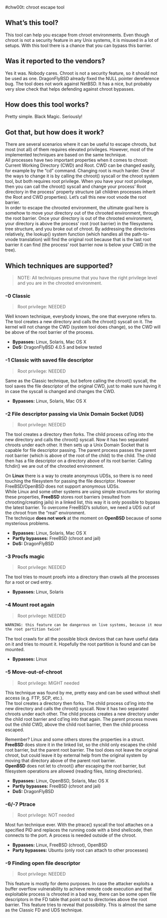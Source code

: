 #chw00t: chroot escape tool
## What’s this tool?
This tool can help you escape from chroot environments. Even though chroot is not a security feature in any Unix systems, it is misused in a lot of setups. With this tool there is a chance that you can bypass this barrier.

## Was it reported to the vendors?
Yes it was. Nobody cares. Chroot is not a security feature, so it should not be used as one. DragonFlyBSD already fixed the NULL pointer dereference bug.
The tool does not work against NetBSD. It has a nice, but probably very slow check that helps defending against chroot bypasses.

## How does this tool works?
Pretty simple. Black Magic. Seriously!

## Got that, but how does it work?
There are several scenarios where it can be useful to escape chroots, but most (not all) of them requires elevated privileges. However, most of the implemented techniques are based on the same technique.  
All processes have two important properties when it comes to chroot: Current Working Directory (CWD) and Root. CWD can be changed easily, for example by the “cd” command. Changing root is much harder. One of the ways to change it is by calling the chroot() syscall or the chroot system tool, but both requires root privilege. When you have your root privilege, then you can call the chroot() syscall and change your process’ Root directory in the process’ property structure (all children processes inherit the Root and CWD properties). Let’s call this new root vnode the root barrier.  
In order to escape the chrooted environment, the ultimate goal here is somehow to move your directory out of the chrooted environment, through the root barrier. Once your directory is out of the chrooted environment, your directory is above the process’ root (root barrier) in the filesystems tree structure, and you broke out of chroot. By addressing the directories relatively, the lookup() system function (which handles all the path-to-vnode translation) will find the original root because that is the last root barrier it can find (the process’ root barrier now is below your CWD in the tree).

## Which techniques are supported?
>NOTE: All techniques presume that you have the right privilege level and you are in the chrooted environment.

### -0 Classic
>Root privilege: NEEDED

Well known technique, everybody knows, the one that everyone refers to.  
The tool creates a new directory and calls the chroot() syscall on it. The kernel will not change the CWD (system tool does change), so the CWD will be above of the root barrier of the process.

* **Bypasses:** Linux, Solaris, Mac OS X
* **DoS:** DragonFlyBSD 4.0.5 and below tested


### -1 Classic with saved file descriptor
>Root privilege: NEEDED

Same as the Classic technique, but before calling the chroot() syscall, the tool saves the file descriptor of the original CWD, just to make sure having it in case the syscall is changed and changes the CWD.

* **Bypasses:** Linux, Solaris, Mac OS X


### -2 File descriptor passing via Unix Domain Socket (UDS)
>Root privilege: NEEDED

The tool creates a directory then forks. The child process cd’ing into the new directory and calls the chroot() syscall. Now it has two separated chroots under each other. It then sets up a Unix Domain Socket that is capable for file descriptor passing. The parent process passes the parent root barrier (which is above of the root of the child) to the child. The child then has a file descriptor on a directory above of its root barrier. Calling fchdir() we are out of the chrooted environment.  

On **Linux** there is a way to create anonymous UDSs, so there is no need touching the filesystem for passing the file descriptor. However FreeBSD/OpenBSD does not support anonymous UDSs.  
While Linux and some other systems are using simple structures for storing these properties, 
**FreeBSD** stores root barriers (resulted from chrooting/creating jails) in a linked list, this way it is only possible to bypass the latest barrier. To overcome FreeBSD’s solution, we need a UDS out of the chroot from the “real” environment.  
The technique **does not work** at the moment on **OpenBSD** because of some mysterious problems.

* **Bypasses:** Linux, Solaris, Mac OS X
* **Partly bypasses:** FreeBSD (chroot and jail)
* **DoS:** DragonFlyBSD


### -3 Procfs magic
>Root privilege: NEEDED

The tool tries to mount proofs into a directory than crawls all the processes for a root or cwd entry. 

* **Bypasses:** Linux, Solaris

### -4 Mount root again
>Root privilege: NEEDED

```sh
WARNING: this feature can be dangerous on live systems, because it mounts
the root partition twice!
```

The tool crawls for all the possible block devices that can have useful data on it and tries to mount it. Hopefully the root partition is found and can be mounted.

* **Bypasses:** Linux

### -5 Move-out-of-chroot
>Root privilege: MIGHT needed

This technique was found by me, pretty easy and can be used without shell access (e.g. FTP, SCP, etc.).  
The tool creates a directory then forks. The child process cd’ing into the new directory and calls the chroot() syscall. Now it has two separated chroots under each other. The child process creates a new directory under the child root barrier and cd’ing into that again. The parent process moves out the child CWD, above the child root barrier, then the child process escaped.

Remember? Linux and some others stores the properties in a struct. **FreeBSD** does store it in the linked list, so the child only escapes the child root barrier, but the parent root barrier. The tool does not leave the original chroot, but could leave it by external help from the original system by moving that directory above of the parent root barrier.  
**OpenBSD** does not let to chroot() after escaping the root barrier, but filesystem operations are allowed (reading files, listing directories).

* **Bypasses:** Linux, OpenBSD, Solaris, Mac OS X
* **Partly bypasses:** FreeBSD (chroot and jail)
* **DoS:** DragonFlyBSD

### -6/-7 Ptrace
>Root privilege: NOT needed

Most fun technique ever. With the ptrace() syscall the tool attaches on a specified PID and replaces the running code with a bind shellcode, then connects to the port. A process is needed outside of the chroot.

* **Bypasses:** Linux, FreeBSD (chroot), OpenBSD
* **Party bypasses:** Ubuntu (only root can attach to other processes)

### -9 Finding open file descriptor
>Root privilege: NEEDED

This feature is mostly for demo purposes. In case the attacker exploits a buffer overflow vulnerability to achieve remote code execution and that exploitable process is chrooted in a bad way, there can be some open file descriptors in the FD table that point out to directories above the root barrier. This feature tries to reveal that possibility. This is almost the same as the Classic FD and UDS technique.



